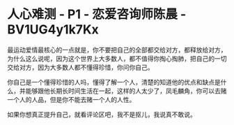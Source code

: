 # 人心难测 - P1 - 恋爱咨询师陈晨 - BV1UG4y1k7Kx

最运动爱情最核心的一点就是，你不要把自己的全部都交给对方，都释放给对方，为什么这么说呢，因为这个世界上大多数人，都不值得你掏心掏肺，把自己的一切交给对方，因为大多数人都不懂得珍惜，你问你自己。

你自己是一个懂得珍惜的人吗，懂得了解一个人，清楚的知道他的优点和缺点是什么，并能够跟他长期长时间生活在一起，这样的人太少了，凤毛麟角，你可以去赌一个人的人品，但是你不能去赌一个人的人性。

如果你想真正提升自己，就看评论区吧，我不是抠儿，我说真不敢说。